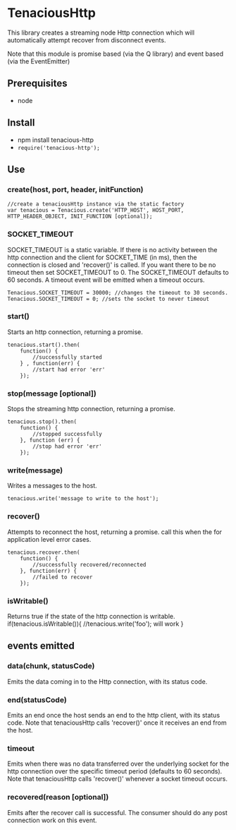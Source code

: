 # TenaciousHttp

This library creates a streaming node Http connection which will automatically attempt recover from disconnect events.

Note that this module is promise based (via the Q library) and event based (via the EventEmitter)

## Prerequisites
- node

## Install
- npm install tenacious-http
- `require('tenacious-http');`

## Use
### create(host, port, header, initFunction)
    //create a tenaciousHttp instance via the static factory
    var tenacious = Tenacious.create('HTTP_HOST', HOST_PORT, HTTP_HEADER_OBJECT, INIT_FUNCTION [optional]);
### SOCKET_TIMEOUT
SOCKET_TIMEOUT is a static variable.
If there is no activity between the http connection and the client for SOCKET_TIME (in ms),
then the connection is closed and 'recover()' is called.
If you want there to be no timeout then set SOCKET_TIMEOUT to 0.
The SOCKET_TIMEOUT defaults to 60 seconds.
A timeout event will be emitted when a timeout occurs.

    Tenacious.SOCKET_TIMEOUT = 30000; //changes the timeout to 30 seconds.
    Tenacious.SOCKET_TIMEOUT = 0; //sets the socket to never timeout
### start()
Starts an http connection, returning a promise.

    tenacious.start().then(
        function() {
            //successfully started
        } , function(err) {
            //start had error 'err'
        });
### stop(message [optional])
Stops the streaming http connection, returning a promise.

    tenacious.stop().then(
        function() {
            //stopped successfully
        }, function (err) {
            //stop had error 'err'
        });

### write(message)
Writes a messages to the host.

    tenacious.write('message to write to the host');
### recover()
Attempts to reconnect the host, returning a promise.
call this when the for application level error cases.

    tenacious.recover.then(
        function() {
            //successfully recovered/reconnected
        }, function(err) {
            //failed to recover
        });
### isWritable()
Returns true if the state of the http connection is writable.
    if(tenacious.isWritable()){
        //tenacious.write('foo');  will work
    }

## events emitted

### data(chunk, statusCode)
Emits the data coming in to the Http connection, with its status code.

### end(statusCode)
Emits an end once the host sends an end to the http client, with its status code.
Note that tenaciousHttp calls 'recover()' once it receives an end from the host.

### timeout
Emits when there was no data transferred over the underlying socket for the http connection
over the specific timeout period (defaults to 60 seconds).
Note that tenaciousHttp calls 'recover()' whenever a socket timeout occurs.

### recovered(reason [optional])
Emits after the recover call is successful.
The consumer should do any post connection work on this event.


